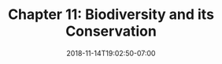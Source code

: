 ---
title: 'Chapter 11: Biodiversity and its Conservation'
date: 2018-11-14T19:02:50-07:00
draft: false
weight: 2
---